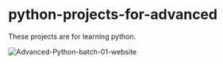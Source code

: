 # python-projects-for-advanced
These projects are for learning python.

![Advanced-Python-batch-01-website](https://github.com/Erfan-RB/python-projects-for-advanced/assets/103189024/588a3b7e-3e3c-47da-b841-fb84591e2401)
